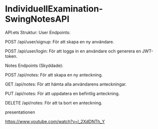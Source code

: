 # IndividuellExamination-SwingNotesAPI
API:ets Struktur:
User Endpoints:

POST /api/user/signup: För att skapa en ny användare.

POST /api/user/login: För att logga in en användare och generera en JWT-token.

Notes Endpoints (Skyddade):

POST /api/notes: För att skapa en ny anteckning.

GET /api/notes: För att hämta alla användarens anteckningar.

PUT /api/notes: För att uppdatera en befintlig anteckning.

DELETE /api/notes: För att ta bort en anteckning.

presentationen 

https://www.youtube.com/watch?v=l_2XdDNTh_Y